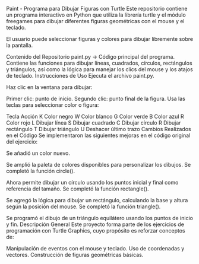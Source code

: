 Paint - Programa para Dibujar Figuras con Turtle
Este repositorio contiene un programa interactivo en Python que utiliza la librería turtle y el módulo freegames para dibujar diferentes figuras geométricas con el mouse y el teclado.

El usuario puede seleccionar figuras y colores para dibujar libremente sobre la pantalla.

Contenido del Repositorio
paint.py → Código principal del programa.
Contiene las funciones para dibujar líneas, cuadrados, círculos, rectángulos y triángulos, así como la lógica para manejar los clics del mouse y los atajos de teclado.
Instrucciones de Uso
Ejecuta el archivo paint.py.

Haz clic en la ventana para dibujar:

Primer clic: punto de inicio.
Segundo clic: punto final de la figura.
Usa las teclas para seleccionar color o figura:

Tecla	Acción
K	Color negro
W	Color blanco
G	Color verde
B	Color azul
R	Color rojo
L	Dibujar línea
S	Dibujar cuadrado
C	Dibujar círculo
R	Dibujar rectángulo
T	Dibujar triángulo
U	Deshacer último trazo
Cambios Realizados en el Código
Se implementaron las siguientes mejoras en el código original del ejercicio:

Se añadió un color nuevo.

Se amplió la paleta de colores disponibles para personalizar los dibujos.
Se completó la función circle().

Ahora permite dibujar un círculo usando los puntos inicial y final como referencia del tamaño.
Se completó la función rectangle().

Se agregó la lógica para dibujar un rectángulo, calculando la base y altura según la posición del mouse.
Se completó la función triangle().

Se programó el dibujo de un triángulo equilátero usando los puntos de inicio y fin.
Descripción General
Este proyecto forma parte de los ejercicios de programación con Turtle Graphics, cuyo propósito es reforzar conceptos de:

Manipulación de eventos con el mouse y teclado.
Uso de coordenadas y vectores.
Construcción de figuras geométricas básicas.
